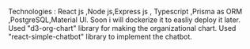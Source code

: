 
 Technologies :  React js ,Node js,Express js , Typescript  ,Prisma as ORM ,PostgreSQL,Material UI.
 Soon i will dockerize it to easliy deploy it later.
 Used "d3-org-chart" library for making the organizational chart.
 Used "react-simple-chatbot" library to implement the chatbot.

